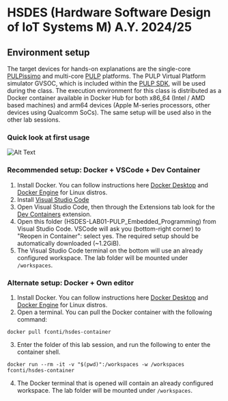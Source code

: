 # HSDES (Hardware Software Design of IoT Systems M) A.Y. 2024/25

## Environment setup
The target devices for hands-on explanations are the single-core [PULPissimo](https://github.com/pulp-platform/pulpissimo) and multi-core [PULP](https://github.com/pulp-platform/pulp) platforms. 
The PULP Virtual Platform simulator GVSOC, which is included within the [PULP SDK](https://github.com/pulp-platform/pulp-sdk), will be used during the class. 
The execution environment for this class is distributed as a Docker container available in Docker Hub for both x86_64 (Intel / AMD based machines) and arm64 devices (Apple M-series processors, other devices using Qualcomm SoCs).
The same setup will be used also in the other lab sessions.

### Quick look at first usage
![Alt Text](https://raw.githubusercontent.com/EEESlab/hsdes-2025/refs/heads/main/screencast/setup_screencast.gif)

### Recommended setup: Docker + VSCode + Dev Container
1. Install Docker. You can follow instructions here [Docker Desktop](https://www.docker.com/products/docker-desktop/) and [Docker Engine](https://docs.docker.com/engine/install/) for Linux distros.
2. Install [Visual Studio Code](https://code.visualstudio.com/)
3. Open Visual Studio Code, then through the Extensions tab look for the [Dev Containers](https://marketplace.visualstudio.com/items?itemName=ms-vscode-remote.remote-containers) extension.
4. Open this folder (HSDES-LAB01-PULP_Embedded_Programming) from Visual Studio Code. VSCode will ask you (bottom-right corner) to "Reopen in Container": select yes. The required setup should be automatically downloaded (~1.2GiB).
5. The Visual Studio Code terminal on the bottom will use an already configured workspace. The lab folder will be mounted under `/workspaces`.

### Alternate setup: Docker + Own editor
1. Install Docker. You can follow instructions here [Docker Desktop](https://www.docker.com/products/docker-desktop/) and [Docker Engine](https://docs.docker.com/engine/install/) for Linux distros.
2. Open a terminal. You can pull the Docker container with the following command:
```
docker pull fconti/hsdes-container
```
3. Enter the folder of this lab session, and run the following to enter the container shell.
```
docker run --rm -it -v "$(pwd)":/workspaces -w /workspaces fconti/hsdes-container
```
4. The Docker terminal that is opened will contain an already configured workspace. The lab folder will be mounted under `/workspaces`.
